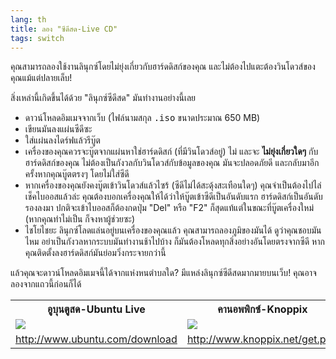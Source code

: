 ```yaml
---
lang: th
title: ลอง "ซีดีสด-Live CD"
tags: switch
---
```


คุณสามารถลองใช้งานลินุกซ์โดยไม่ยุ่งเกี่ยวกับฮาร์ดดิสก์ของคุณ และไม่ต้องไปแตะต้องวินโดวส์ของคุณแม้แต่ปลายเล็บ!

สิ่งเหล่านี้เกิดขึ้นได้ด้วย "ลินุกซ์ซีดีสด" มันทำงานอย่างนี้เลย

<ul>

<li>ดาวน์โหลดอิมเมจจากเว็บ (ไฟล์นามสกุล <tt>.iso</tt> ขนาดประมาณ 650 MB)</li>

<li>เขียนมันลงแผ่นซีดีซะ</li>

<li>ใส่แผ่นลงไดร์ฟแล้วรีบู๊ต</li>

<li>เครื่องของคุณควรจะบู๊ตจากแผ่นหาใช่ฮาร์ดดิสก์ (ที่มีวินโดวส์อยู่) ไม่ และจะ <b>ไม่ยุ่งเกี่ยวใดๆ</b> กับฮาร์ดดิสก์ของคุณ ไม่ต้องเป็นกังวลกับวินโดวส์กับข้อมูลของคุณ มันจะปลอดภัยดี และกลับมาอีกครั้งหากคุณบู๊ตตรงๆ โดยไม่ใส่ซีดี</li>

<li>หากเครื่องของคุณยังคงบู๊ตเข้าวินโดวส์แล้วไซร้ (ซีดีไม่ได้สะดุ้งสะเทือนใดๆ) คุณจำเป็นต้องไปไล่เช็คไบออสแล้วล่ะ คุณต้องบอกเครื่องคุณให้ได้ว่าให้บู๊ตเข้าซีดีเป็นอันดับแรก ฮาร์ดดิสก์เป็นอันดับรองลงมา ปกติจะเข้าไบออสก็ต้องกดปุ่ม "Del" หรือ "F2" ก็สุดแท้แต่ในขณะที่บู๊ตเครื่องใหม่ (หากคุณทำไม่เป็น ก็จงหาผู้ช่วยซะ)</li>

<li>ไชโยไชยะ ลินุกซ์โลดแล่นอยู่บนเครื่องของคุณแล้ว คุณสามารถลองภูมิของมันได้ ดูว่าคุณชอบมันไหม อย่าเป็นกังวลหากระบบมันทำงานช้าไปบ้าง ก็มันต้องโหลดทุกสิ่งอย่างอันโดยตรงจากซีดี หากคุณติดตั้งลงฮาร์ดดิสก์มันย่อมวิ่งกระจายกว่านี้</li>

</ul>

แล้วคุณจะดาวน์โหลดอิมเมจนี้ได้จากแห่งหนตำบลใด? มีแหล่งลินุกซ์ซีดีสดมากมายบนเว็บ! คุณอาจลองจากแถวนี้ก่อนก็ได้

<table cols="2">
<tr>
<th>อูบุนตูสด-Ubuntu Live</th>
<th>คานอพพิกซ์-Knoppix</th>
</tr>

<tr>
<td><a href="Images/ubuntu.png"><img src="Images/ubuntu_thumbnail.png" /></a></td>
<td><a href="Images/knoppix.png"><img src="Images/knoppix_thumbnail.png" /></a></td>
</tr>

<tr>
<td><a 
href="http://www.ubuntu.com/download">http://www.ubuntu.com/download</a></td>
<td><a 
href="http://www.knoppix.net/get.php">http://www.knoppix.net/get.php</a></td>
</tr>

</table>

